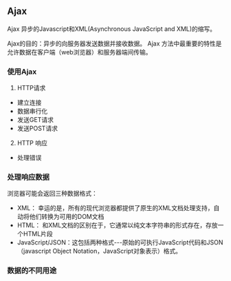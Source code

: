 ## Ajax

Ajax 异步的Javascript和XML(Asynchronous JavaScript and XML)的缩写。

Ajax的目的：异步的向服务器发送数据并接收数据。
Ajax 方法中最重要的特性是允许数据在客户端（web浏览器）和服务器端间传输。

### 使用Ajax

1. HTTP请求
- 建立连接
- 数据串行化
- 发送GET请求
- 发送POST请求
2. HTTP 响应
- 处理错误

### 处理响应数据

浏览器可能会返回三种数据格式：
- XML： 幸运的是，所有的现代浏览器都提供了原生的XML文档处理支持，自动将他们转换为可用的DOM文档
- HTML： 和XML文档的区别在于，它通常以纯文本字符串的形式存在，存放一个HTML片段
- JavaScript/JSON：这包括两种格式---原始的可执行JavaScript代码和JSON （javascript Object Notation，JavaScript对象表示）格式。

### 数据的不同用途